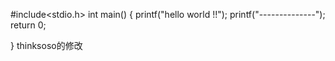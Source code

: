 #include<stdio.h>
int main()
{
    printf("hello world !!");
    printf("--------------");
    return 0;

}
thinksoso的修改
